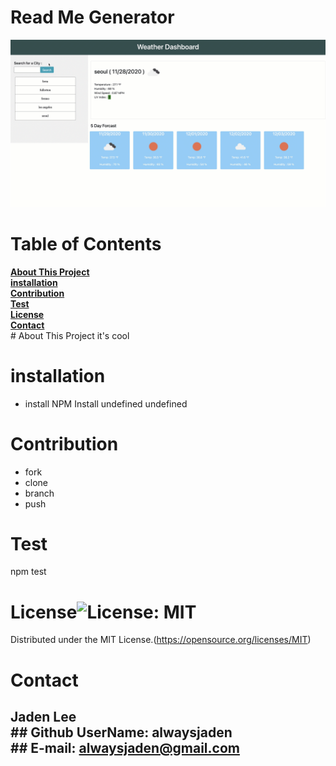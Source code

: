 # Read Me Generator 
 ![Read Me Generator](./asset/image/snapshot.gif?raw=true)
# Table of Contents
**[About This Project](#about-this-project)**<br>**[installation](#installation)**<br>**[Contribution](#contribution)**<br>**[Test](#test)**<br>**[License](#license)**<br>**[Contact](#contact)**<br># About This Project
it's cool
# installation
* install NPM 
 Install 
undefined 
undefined 
# Contribution
* fork 
* clone 
 * branch 
* push 
# Test 
npm test
# License![License: MIT](https://img.shields.io/badge/License-MIT-yellow.svg)
 Distributed under the MIT License.(https://opensource.org/licenses/MIT)
# Contact 
## Jaden Lee <br>## Github UserName: alwaysjaden <br>## E-mail: alwaysjaden@gmail.com 
 